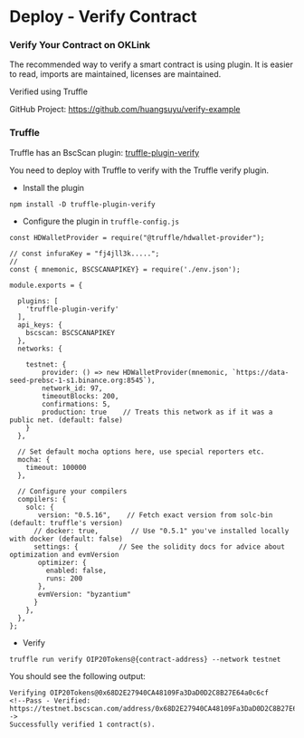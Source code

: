 # Deploy - Verify Contract
### Verify Your Contract on OKLink
The recommended way to verify a smart contract is using plugin. It is easier to read, imports are maintained, licenses are maintained.

Verified using Truffle

<!--Example:
https://testnet.bscscan.com/token/0x68D2E27940CA48109Fa3DaD0D2C8B27E64a0c6cf
-->
GitHub Project:
https://github.com/huangsuyu/verify-example
### Truffle
Truffle has an BscScan plugin: [truffle-plugin-verify](https://github.com/rkalis/truffle-plugin-verify)

You need to deploy with Truffle to verify with the Truffle verify plugin.
- Install the plugin

```npm install -D truffle-plugin-verify```

- Configure the plugin in `truffle-config.js`
```
const HDWalletProvider = require("@truffle/hdwallet-provider");

// const infuraKey = "fj4jll3k.....";
//
const { mnemonic, BSCSCANAPIKEY} = require('./env.json');

module.exports = {

  plugins: [
    'truffle-plugin-verify'
  ],
  api_keys: {
    bscscan: BSCSCANAPIKEY
  },
  networks: {

    testnet: {
        provider: () => new HDWalletProvider(mnemonic, `https://data-seed-prebsc-1-s1.binance.org:8545`),
        network_id: 97,
        timeoutBlocks: 200,
        confirmations: 5,
        production: true    // Treats this network as if it was a public net. (default: false)
    }
  },

  // Set default mocha options here, use special reporters etc.
  mocha: {
    timeout: 100000
  },

  // Configure your compilers
  compilers: {
    solc: {
       version: "0.5.16",    // Fetch exact version from solc-bin (default: truffle's version)
      // docker: true,        // Use "0.5.1" you've installed locally with docker (default: false)
      settings: {          // See the solidity docs for advice about optimization and evmVersion
       optimizer: {
         enabled: false,
         runs: 200
       },
       evmVersion: "byzantium"
      }
    },
  },
};
```
- Verify
```
truffle run verify OIP20Tokens@{contract-address} --network testnet
```
You should see the following output:
```
Verifying OIP20Tokens@0x68D2E27940CA48109Fa3DaD0D2C8B27E64a0c6cf
<!--Pass - Verified: https://testnet.bscscan.com/address/0x68D2E27940CA48109Fa3DaD0D2C8B27E64a0c6cf#contracts-->
Successfully verified 1 contract(s).
```